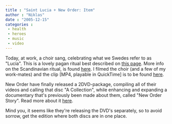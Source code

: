 ```yaml
---
title : "Saint Lucia + New Order: Item"
author : "Niklas"
date : "2005-12-15"
categories : 
 - health
 - heroes
 - music
 - video
---
```


Today, at work, a choir sang, celebrating what we Swedes refer to as "Lucia". This is a lovely pagan ritual best described on [this page](http://www.sweden.se/templates/cs/Event____7568.aspx). More info on the Scandinavian ritual, is found [here](http://en.wikipedia.org/wiki/Saint_Lucy#In_Scandinavia). I filmed the choir (and a few of my work-mates) and the clip \[MP4, playable in QuickTime\] is to be found [here](https://niklasblog.com/wp-content/2005-12-15-lucia.mp4).

New Order have finally released a 2DVD-package, compiling all of their videos and calling that disc "A Collection", while enhancing and expanding a documentary that's previously been made about them, called "New Order Story". Read more about it [here](http://www.rhino.com/store/ProductDetail.lasso?Number=970482).

Mind you, it seems like they're releasing the DVD's separately, so to avoid sorrow, get the edition where both discs are in one place.
